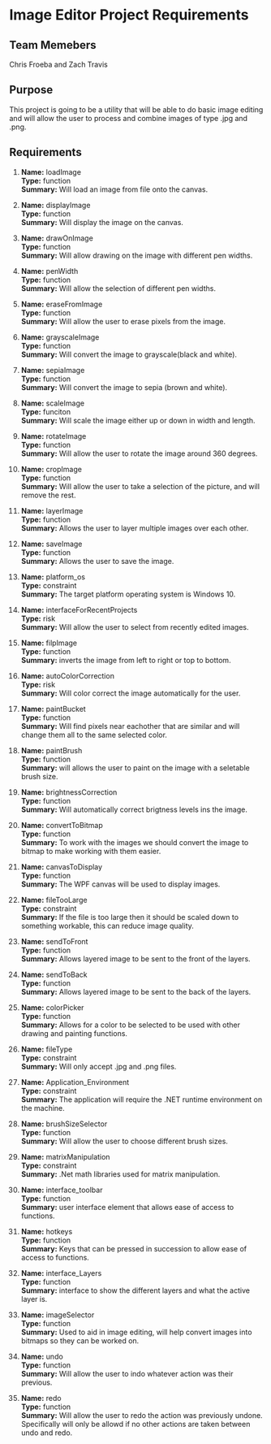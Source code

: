 # Image Editor Project Requirements

## Team Memebers
Chris Froeba and Zach Travis

## Purpose
This project is going to be a utility that will be able to do basic image editing and will allow the user to process and combine images of type .jpg and .png.

## Requirements

1. **Name:** loadImage  
**Type:**  function  
**Summary:**  Will load an image from file onto the canvas.  

1. **Name:** displayImage  
**Type:** function  
**Summary:** Will display the image on the canvas.  
	
1. **Name:** drawOnImage  
**Type:** function  
**Summary:** Will allow drawing on the image with different pen widths.  

1. **Name:** penWidth  
**Type:** function  
**Summary:** Will allow the selection of different pen widths.  

1. **Name:** eraseFromImage  
**Type:** function  
**Summary:** Will allow the user to erase pixels from the image.  
	
1. **Name:** grayscaleImage  
**Type:** function  
**Summary:** Will convert the image to grayscale(black and white).  

1. **Name:** sepiaImage  
**Type:** function  
**Summary:** Will convert the image to sepia (brown and white).  

1. **Name:** scaleImage  
**Type:** funciton  
**Summary:** Will scale the image either up or down in width and length.  

1. **Name:** rotateImage  
**Type:** function  
**Summary:** Will allow the user to rotate the image around 360 degrees.  
	
1. **Name:** cropImage  
**Type:** function  
**Summary:** Will allow the user to take a selection of the picture, and will remove the rest.  

1. **Name:** layerImage  
**Type:** function  
**Summary:** Allows the user to layer multiple images over each other.  
	
1. **Name:** saveImage  
**Type:** function  
**Summary:** Allows the user to save the image.  

1. **Name:** platform_os  
**Type:** constraint  
**Summary:** The target platform operating system is Windows 10.  

1. **Name:** interfaceForRecentProjects  
**Type:** risk  
**Summary:** Will allow the user to select from recently edited images.  

1. **Name:** filpImage  
**Type:** function  
**Summary:** inverts the image from left to right or top to bottom.  
	
1. **Name:** autoColorCorrection  
**Type:** risk  
**Summary:** Will color correct the image automatically for the user.  

1. **Name:** paintBucket  
**Type:** function  
**Summary:** Will find pixels near eachother that are similar and will change them all to the same selected color.  
	
1. **Name:** paintBrush  
**Type:** function  
**Summary:** will allows the user to paint on the image with a seletable brush size.  

1. **Name:** brightnessCorrection  
**Type:** function  
**Summary:** Will automatically correct brigtness levels ins the image.  
	
1. **Name:** convertToBitmap  
**Type:** function  
**Summary:** To work with the images we should convert the image to bitmap to make working with them easier.  

1. **Name:** canvasToDisplay  
**Type:** function  
**Summary:** The WPF canvas will be used to display images.  
	
1. **Name:** fileTooLarge  
**Type:** constraint  
**Summary:** If the file is too large then it should be scaled down to something workable, this can reduce image quality.  

1. **Name:** sendToFront  
**Type:** function  
**Summary:** Allows layered image to be sent to the front of the layers.  
	
1. **Name:** sendToBack  
**Type:** function  
**Summary:** Allows layered image to be sent to the back of the layers.  

1. **Name:** colorPicker  
**Type:** function  
**Summary:** Allows for a color to be selected to be used with other drawing and painting functions.  

1. **Name:** fileType  
**Type:** constraint  
**Summary:** Will only accept .jpg and .png files.  

1. **Name:** Application_Environment  
**Type:** constraint  
**Summary:**  The application will require the .NET runtime environment on the machine.  
	
1. **Name:** brushSizeSelector  
**Type:** function  
**Summary:** Will allow the user to choose different brush sizes.  

1. **Name:** matrixManipulation  
**Type:** constraint  
**Summary:** .Net math libraries used for matrix manipulation.  

1. **Name:** interface_toolbar  
**Type:** function  
**Summary:** user interface element that allows ease of access to functions.  

1. **Name:** hotkeys  
**Type:** function  
**Summary:** Keys that can be pressed in succession to allow ease of access to functions.  

1. **Name:** interface_Layers  
**Type:** function  
**Summary:** interface to show the different layers and what the active layer is.  

1. **Name:** imageSelector  
**Type:** function  
**Summary:** Used to aid in image editing, will help convert images into bitmaps so they can be worked on.  

1. **Name:** undo  
**Type:** function  
**Summary:** Will allow the user to indo whatever action was their previous.  

1. **Name:** redo  
**Type:** function  
**Summary:** Will allow the user to redo the action was previously undone. Specifically will only be allowd if no other actions are taken between undo and redo.  
